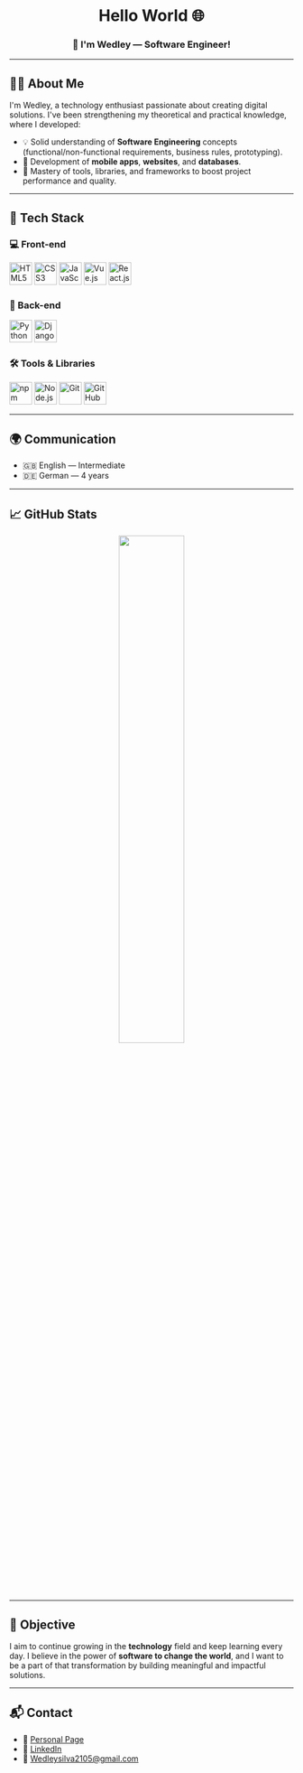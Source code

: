 <h1 align="center">
    Hello World 🌐
</h1>

<h3 align="center">🔵 <strong>I'm Wedley — Software Engineer!</strong></h3>

---

## 👨‍💻 About Me

I'm Wedley, a technology enthusiast passionate about creating digital solutions. I've been strengthening my theoretical and practical knowledge, where I developed:

- 💡 Solid understanding of **Software Engineering** concepts (functional/non-functional requirements, business rules, prototyping).
- 📱 Development of **mobile apps**, **websites**, and **databases**.
- 🚀 Mastery of tools, libraries, and frameworks to boost project performance and quality.

---

## 🚀 Tech Stack

### 💻 Front-end
<p>
  <img src="https://cdn.jsdelivr.net/gh/devicons/devicon/icons/html5/html5-original.svg" width="40" title="HTML5"/>
  <img src="https://cdn.jsdelivr.net/gh/devicons/devicon/icons/css3/css3-original.svg" width="40" title="CSS3"/>
  <img src="https://cdn.jsdelivr.net/gh/devicons/devicon/icons/javascript/javascript-original.svg" width="40" title="JavaScript"/>
  <img src="https://cdn.jsdelivr.net/gh/devicons/devicon/icons/vuejs/vuejs-original.svg" width="40" title="Vue.js"/>
  <img src="https://cdn.jsdelivr.net/gh/devicons/devicon/icons/react/react-original.svg" width="40" title="React.js & React Native"/>
</p>

### 🧠 Back-end
<p>
  <img src="https://cdn.jsdelivr.net/gh/devicons/devicon/icons/python/python-original.svg" width="40" title="Python"/>
  <img src="https://cdn.jsdelivr.net/gh/devicons/devicon/icons/django/django-plain.svg" width="40" title="Django"/>
</p>

### 🛠 Tools & Libraries
<p>
  <img src="https://cdn.jsdelivr.net/gh/devicons/devicon/icons/npm/npm-original-wordmark.svg" width="40" title="npm"/>
  <img src="https://cdn.jsdelivr.net/gh/devicons/devicon/icons/nodejs/nodejs-original.svg" width="40" title="Node.js"/>
  <img src="https://cdn.jsdelivr.net/gh/devicons/devicon/icons/git/git-original.svg" width="40" title="Git"/>
  <img src="https://cdn.jsdelivr.net/gh/devicons/devicon/icons/github/github-original.svg" width="40" title="GitHub"/>
</p>

---

## 🌍 Communication

- 🇬🇧 English — Intermediate  
- 🇩🇪 German — 4 years  

---

## 📈 GitHub Stats

<p align="center">
  <img src="https://github-readme-stats.vercel.app/api?username=WedleySilva&show_icons=true&theme=react&hide_border=true&include_all_commits=true" width="48%" />
</p>

---

## 🎯 Objective

I aim to continue growing in the **technology** field and keep learning every day. I believe in the power of **software to change the world**, and I want to be a part of that transformation by building meaningful and impactful solutions.

---

## 📬 Contact

- 🔗 [Personal Page](https://wedley.vercel.app)  
- 💼 [LinkedIn](https://www.linkedin.com/in/wedley-silva-schmoeller-809104247/)
- 📧 Wedleysilva2105@gmail.com
